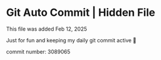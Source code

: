 # Git Auto Commit | Hidden File

This file was added Feb 12, 2025

Just for fun and keeping my daily git commit active 🤪

commit number: 3089065
